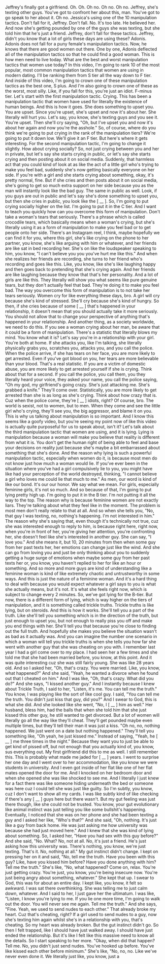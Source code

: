 Jeffrey's finally got a girlfriend.
Oh.
Oh. Oh no. Oh no. Oh no.
Jeffrey, she's texting other guys.
You've got to confront her about this, man.
You've got to go speak to her about it.
Oh no.
Jessica's using one of the 10 manipulation tactics.
Don't fall for it, Jeffrey.
Don't fall.
No. It's too late.
He believed her.
And now she's getting pounded by one of the guys she was texting,
but she told him that he's just a friend.
Jeffrey, don't fall for these tactics.
Jeffrey, didn't you know that a lot of girls these days are using these?
Adonis.
Adonis does not fall for a puny female's manipulation tactics.
Now, he knows that there are good women out there.
One by one, Adonis deflected all of the manipulation tactics so that he could find a good woman.
This is how men need to live today.
What are the best and worst manipulation tactics that women use today?
In this video, I'm going to rank 10 of the most popular, most common manipulation tactics that women are using in modern dating.
I'll be ranking them from S tier all the way down to F tier.
And inside of this video, I'm going to crown one of these manipulation tactics as the best one, S plus.
And I'm also going to crown one of these as the worst, most silly.
Like, if you fall for this, you're just an idiot.
F-minus tier.
Let's start with the first manipulation tactic. Crying.
This has been a manipulation tactic that women have used for literally the existence of human beings.
And this is how it goes.
She does something to upset you. You are upset.
Since you're upset, she's upset and now it's about her.
She literally will hurt you.
Let's say, you know, she's texting guys and you see it.
You're upset.
Then she'll cry saying, "Oh, but I've upset you and now it's about her again and now you're the asshole."
So, of course, where do you think we're going to put crying in the rank of the manipulation tiers?
We're going to put it down low. We'll give it an F tier.
But here's where it gets interesting.
For the second manipulation tactic, I'm going to change it slightly.
How about crying socially?
So, not just crying between you and her in private,
but let's say she starts crying in public, or let's say she starts crying and then posting about it on social media.
Suddenly, that harmless act that you could kind of look at as like the act of a little girl who's trying to make you feel bad,
suddenly she's now getting basically everyone on her side.
If you're with a girl and she starts crying about something, okay, it's pretty normal, fine.
But if she cries and then posts about it on social media,
she's going to get so much extra support on her side because you as the man will instantly look like the bad guy.
The same in public as well.
Look, if you guys are out in public and let's say she's done something to upset you,
but then she cries in public, you look like the [ __ ].
So, I'm going to put crying socially higher on the list. I'm going to put it in the C tier.
And I want to teach you quickly how can you overcome this form of manipulation.
Don't take a woman's tears that seriously.
There's a phrase which is called crocodile tears,
which basically means when a woman's crying, but she's literally using it as a form of manipulation to make you feel bad or to get people onto her side.
There's an Instagram reel, I think, maybe hopefully we can find it for you,
where this girl, she's like crying on the phone to her partner, you know, she's like arguing with him or whatever,
and her friends are like sat in bed recording her.
She's on like the loudspeaker speaking to him, you know, "I can't believe you you you've hurt me like this."
And when she realizes her friends are recording, she turns to her friend who's recording and goes like this.
Like, you know, like she's like laughing happy and then goes back to pretending that she's crying again.
And her friends are like laughing because they know that that's her personality.
And a lot of girls are like this.
They literally will show you what seems like pure genuine tears, but they don't actually feel that bad.
They're doing it to make you feel bad.
The way you overcome this form of manipulation is to not take her tears seriously.
Women cry for like everything these days, bro.
A girl will cry because she's kind of stressed.
She'll cry because she's kind of hungry.
So then, if she cries because of some [ __ ] that's happened in your relationship, it doesn't mean that you should actually take it more seriously.
You should not allow that to change your perspective of anything that's happened in your relationship.
And another thing, as a society worldwide, we need to do this.
If you see a woman crying about her man, be aware that it could be a form of manipulation.
There's a statistic that literally blows my mind. You know what it is?
Let's say you're in a relationship with your girl. You're both at home.
If she attacks you, like I'm talking, she literally physically grabs you, scratches you, attacks you, and you call the police.
When the police arrive, if she has tears on her face, you are more likely to get arrested.
Even if you've got blood on you, her tears are more believable than your blood.
That's a real statistic.
If you are a victim of domestic abuse, you are more likely to get arrested yourself if she is crying.
Think about that for a second.
If you call the police, you call them, you they literally heard your voice, they asked your name,
you call the police saying, "Oh my god, my girlfriend's going crazy. She's just attacking me. She's grabbed a knife."
They'll come over. Statistically, you are more likely to get arrested than she is as long as she's crying.
Think about how crazy that is.
Cuz when the police come, they're [ __ ] idiots, right? Of course, bro.
The world is sexist, not to women, but to men.
When they come and see the little girl who's crying, they'll see you, the big aggressor, and blame it on you.
This is why us talking about manipulation is so important.
And I know this seems like a goofy video, but you're seeing my point now of like this video is actually quite purposeful for us to speak about, isn't it?
Let's talk about the third manipulation tactic that women are using, and it is lying.
Lying is manipulation because a woman will make you believe that reality is different from what it is.
You don't get the human right of being able to feel and base your decisions on reality just because she's maybe a bit embarrassed about something that she's done.
And the reason why lying is such a powerful manipulation tactic, especially when women do it, is because most men do not know just how much a woman would lie.
If you've ever been in the situation where you've had a girl compulsively lie to you,
you might have like had your perception of the world destroyed, thinking, "I cannot believe a girl who loves me could lie that much to me."
As men, our word is kind of like our bond. It's our our honor. We say what we mean.
For girls, especially feminine girls, it's not so much.
And so because of that, I'm going to put lying pretty high up. I'm going to put it in the B tier.
I'm not putting it all the way to the top.
The reason why is because feminine women are not exactly liars.
They're talking about what they feel like in the moment.
The problem is most men don't really relate to that at all.
And so when she tells you, "No, that guy I was texting, no, nothing's happening. I'm not interested in him."
The reason why she's saying that, even though it's technically not true, cuz she was interested enough to reply to him,
is because right here, right now, when you're in front of her, you're giving her attention, you're confronting her,
she doesn't feel like she's interested in another guy.
She can say, "I love you." And she means it,
but 10, 20 minutes from then when some guy from her past texts her,
her emotions can change just like the wind.
And she can go from loving you and just be only thinking about you
to suddenly getting a huge surge of emotions when maybe some guy from her past texts her or, you know, you haven't replied to her for like an hour or something.
And so more and more guys are kind of understanding like a feminine woman is kind of like extremely chaotic and untrustworthy in some ways.
And this is just the nature of a feminine woman.
And it's a hard thing to deal with because you would expect whatever a girl says to you is what she actually means, but it's not.
It's what she feels right now, which is subject to change every 2 minutes.
So, we've got lying for the B-tier.
But now, there is a different form of lying, which is way higher on the tiers of manipulation,
and it is something called trickle truths.
Trickle truths is like lying, but on steroids.
And this is how it works.
She'll tell you a part of the truth.
Like she'll tell you something which is in the direction of the truth,
but just enough to upset you, but not enough to really piss you off and make you end things with her.
She'll tell you that because you're close to finding out the full truth.
And hopefully she makes you believe the situation wasn't as bad as it actually was.
And you can imagine the number one scenario in which a woman will tell you trickle truths
is when she tells you how far she went with another guy that she was cheating on you with.
I remember last year I had a girl come over to my place. I had seen her a few times
and she told me that she had been married before, you know, at this point.
And it was quite interesting cuz she was still fairly young. She was like 28 years old.
And so I asked her, "Oh, that's crazy. You were married. Like, you know, what happened?"
And she said, "Yeah, he wanted a divorce when he found out that I cheated on him."
And I was like, "Oh, that's crazy. What did you do?"
And she says, "I kissed another guy."
And I instantly because I knew about Trickle Truth, I said to her, "Listen, it's me. You can tell me the truth."
You know, I was playing like the sort of like cool guy. I said, "You can tell me the truth. You didn't just kiss that guy, did you?"
And I swear to God, this is what she did. And she looked like she went, "No, I [ __ ] him as well."
Her husband, bless him, had the balls that when she told him that she just kissed this other guy, he still wanted to get divorced.
But a lot of women will literally go all the way like they'll cheat.
They'll get pounded maybe even multiple times, but they'll tell their man it was just a kiss.
"Oh no, no, nothing happened. We just went on a date but nothing happened."
They'll tell you something like, "Oh yeah, he just kissed me."
Instead of saying, "Yeah, he [ __ ] me three times in the night."
Because they want you to just be able to get kind of pissed off, but not enough that you actually kind of, you know, sus everything out.
My first girlfriend did this to me as well. I still remember this. This is probably what made me jaded for [ __ ] years.
I went to surprise her one day and I went over to her accommodation, like you know we were students in university.
And I even got inside of her flat like one of her flat mates opened the door for me.
And I knocked on her bedroom door and when she opened she was like shocked to see me.
And I literally I just knew for a fact there was like someone hiding underneath the bed or someone was here cuz I could tell she was just like guilty.
So I'm subtly, you know, cuz I don't want to show all my cards. I was like subtly kind of like checking if there's any [ __ ] guys here but there wasn't.
But my gut feeling was just there though, like she could not be trusted.
You know, your gut evolutionary like animal instinct was just telling you like some bullshit's happening.
Eventually, I noticed that she was on her phone and she had been texting a guy and I asked her like, "Who's that?"
And she said, "Oh, nothing. It's just like a guy from back home. He was just asking me how university was because she had just moved here."
And I knew that she was kind of lying about something.
So, I asked her, "Have you had sex with this guy before?"
And she said, "No. What? No, not at all. No, it's just a friend. He's just asking how this university was. There's nothing, you know, we're just texting. That's it. No, nothing at all."
My gut instinct didn't change. I kept on pressing her on it and said, "No, tell me the truth. Have you been with this guy? Like, have you kissed him before? Have you done anything with him? Tell me the truth."
She's like, "No, what happened? Come on, relax. You're just getting crazy. You're just, you know, you're being insecure now. You're just being angry about something, whatever."
She kept that up. I swear to God, this was for about an entire day.
I kept like, you know, it felt so awkward. I was sat there overthinking. She was telling me to just calm down, whatever.
And I said to her, I just gave her the ultimatum. I was like, "Listen, I know you're lying to me. If you lie one more time, I'm going to walk out the door. You will never see me again. Tell me the truth."
And she says, "Fine. Yeah, we used to send nudes to each other."
That already broke my heart. Cuz that's cheating, right?
If a girl used to send nudes to a guy, now she's texting him again whilst she's in a relationship with you, that's cheating.
So my heart was already broken. But the gut instinct didn't go.
So then I felt trapped, like I should have just walked away. I should have just ended the relationship.
But it's like I felt like this massive need to know all the details.
So I start speaking to her more. "Okay, when did that happen? Tell me. No, you didn't just send nudes. You've hooked up before. You've like kissed each other before minimum."
She's like, "No, no, no. Like we've never even done it. We literally just like, you know, just a